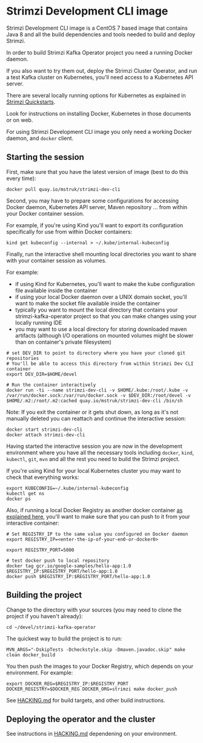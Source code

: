 Strimzi Development CLI image
=============================

Strimzi Development CLI image is a CentOS 7 based image that contains Java 8 and all the build dependencies and tools needed to build and deploy Strimzi.

In order to build Strimzi Kafka Operator project you need a running Docker daemon.

If you also want to try them out, deploy the Strimzi Cluster Operator, and run a test Kafka cluster on Kubernetes, you'll need access to a Kubernetes API server.

There are several locally running options for Kubernetes as explained in [Strimzi Quickstarts](https://strimzi.io/quickstarts/).

Look for instructions on installing Docker, Kubernetes in those documents or on web.

For using Strimzi Development CLI image you only need a working Docker daemon, and `docker` client.


Starting the session
--------------------

First, make sure that you have the latest version of image (best to do this every time):

    docker pull quay.io/mstruk/strimzi-dev-cli

Second, you may have to prepare some configurations for accessing Docker daemon, Kubernetes API server, Maven repository ... from within your Docker container session.

For example, if you're using Kind you'll want to export its configuration specifically for use from within Docker containers:

    kind get kubeconfig --internal > ~/.kube/internal-kubeconfig

Finally, run the interactive shell mounting local directories you want to share with your container session as volumes.

For example:
* if using Kind for Kubernetes, you'll want to make the kube configuration file available inside the container
* if using your local Docker daemon over a UNIX domain socket, you'll want to make the socket file available inside the container
* typically you want to mount the local directory that contains your strimzi-kafka-operator project so that you can make changes using your locally running IDE
* you may want to use a local directory for storing downloaded maven artifacts (although I/O operations on mounted volumes might be slower than on container's private filesystem)

```
# set DEV_DIR to point to directory where you have your cloned git repositories
# You'll be able to access this directory from within Strimzi Dev CLI container
export DEV_DIR=$HOME/devel

# Run the container interactively
docker run -ti --name strimzi-dev-cli -v $HOME/.kube:/root/.kube -v /var/run/docker.sock:/var/run/docker.sock -v $DEV_DIR:/root/devel -v $HOME/.m2:/root/.m2:cached quay.io/mstruk/strimzi-dev-cli /bin/sh
```

Note: If you exit the container or it gets shut down, as long as it's not manually deleted you can reattach and continue the interactive session:

    docker start strimzi-dev-cli
    docker attach strimzi-dev-cli

Having started the interactive session you are now in the development environment where you have all the necessary tools including `docker`, `kind`, `kubectl`, `git`, `mvn` and all the rest you need to build the Strimzi project.

If you're using Kind for your local Kubernetes cluster you may want to check that everything works:

```
export KUBECONFIG=~/.kube/internal-kubeconfig
kubectl get ns
docker ps
```

Also, if running a local Docker Registry as another docker container [as explained here](HACKING.md#local-build-with-push-to-docker-registry-used-by-kind), you'll want to make sure that you can push to it from your interactive container:

```
# Set REGISTRY_IP to the same value you configured on Docker daemon
export REGISTRY_IP=<enter-the-ip-of-your-en0-or-docker0>

export REGISTRY_PORT=5000

# test docker push to local repository
docker tag gcr.io/google-samples/hello-app:1.0 $REGISTRY_IP:$REGISTRY_PORT/hello-app:1.0
docker push $REGISTRY_IP:$REGISTRY_PORT/hello-app:1.0
```

Building the project
--------------------

Change to the directory with your sources (you may need to clone the project if you haven't already):

    cd ~/devel/strimzi-kafka-operator

The quickest way to build the project is to run:

    MVN_ARGS="-DskipTests -Dcheckstyle.skip -Dmaven.javadoc.skip" make clean docker_build

You then push the images to your Docker Registry, which depends on your environment. For example:

    export DOCKER_REG=$REGISTRY_IP:$REGISTRY_PORT
    DOCKER_REGISTRY=$DOCKER_REG DOCKER_ORG=strimzi make docker_push


See [HACKING.md](HACKING.md#make-targets) for build targets, and other build instructions.


Deploying the operator and the cluster
--------------------------------------

See instructions in [HACKING.md](HACKING.md#building-strimzi) dependening on your environment.

